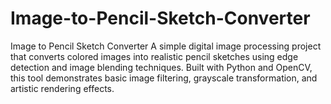 # Image-to-Pencil-Sketch-Converter
Image to Pencil Sketch Converter A simple digital image processing project that converts colored images into realistic pencil sketches using edge detection and image blending techniques. Built with Python and OpenCV, this tool demonstrates basic image filtering, grayscale transformation, and artistic rendering effects.
